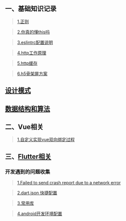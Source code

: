 ## 一、基础知识记录
>[1.正则](https://github.com/jiangdexiao/blog/issues/1)

>[2.你真的懂this吗](https://www.jianshu.com/p/cdbc292b1e49)

>[3.eslintrc配置说明](https://github.com/jiangdexiao/blog/issues/2)

>[4.http工作原理](https://github.com/jiangdexiao/blog/issues/3)

>[5.http缓存](https://github.com/jiangdexiao/blog/issues/4)

>[6.h5骨架屏方案](https://xiaoiver.github.io/coding/2017/07/30/%E4%B8%BAvue%E9%A1%B9%E7%9B%AE%E6%B7%BB%E5%8A%A0%E9%AA%A8%E6%9E%B6%E5%B1%8F.html)
## [设计模式](https://github.com/jiangdexiao/blog/tree/master/design-mode)  
## [数据结构和算法](https://github.com/jiangdexiao/blog/tree/master/structure)  
## 二、Vue相关
> [1.自定义实现vue双向绑定过程](https://github.com/jiangdexiao/blog/tree/master/vue/myVue)  

## 三、[Flutter相关](https://www.cnblogs.com/yangyxd/p/9232308.html)
### 开发遇到的问题收集
> [1.Failed to send crash report due to a network error](https://github.com/jiangdexiao/blog/issues/5)

> [2.dart.json 快捷配置](https://github.com/jiangdexiao/blog/issues/6)

> [3.常用库](https://github.com/jiangdexiao/blog/issues/7)

> [4.android开发环境配置](https://github.com/jiangdexiao/blog/issues/8)


